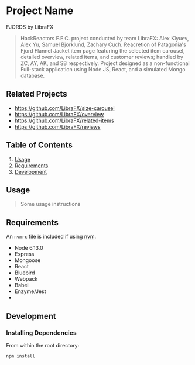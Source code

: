 # Project Name
FJORDS by LibraFX

> HackReactors F.E.C. project conducted by team LibraFX: Alex Klyuev, Alex Yu, Samuel Bjorklund, Zachary Cuch.
Reacretion of Patagonia's Fjord Flannel Jacket item page featuring the selected item carousel, detailed overview, related items, and customer reviews; handled by ZC, AY, AK, and SB respectively.
Project designed as a non-functional Full-stack application using Node.JS, React, and a simulated Mongo database.


## Related Projects

  - https://github.com/LibraFX/size-carousel
  - https://github.com/LibraFX/overview
  - https://github.com/LibraFX/related-items
  - https://github.com/LibraFX/reviews

## Table of Contents

1. [Usage](#Usage)
1. [Requirements](#requirements)
1. [Development](#development)

## Usage

> Some usage instructions

## Requirements

An `nvmrc` file is included if using [nvm](https://github.com/creationix/nvm).

- Node 6.13.0
- Express
- Mongoose
- React
- Bluebird
- Webpack
- Babel
- Enzyme/Jest
-

## Development

### Installing Dependencies

From within the root directory:

```sh
npm install
```

